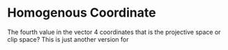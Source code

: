 # Homogenous Coordinate
The fourth value in the vector 4 coordinates that is the projective space or clip space?
This is just another version for 
